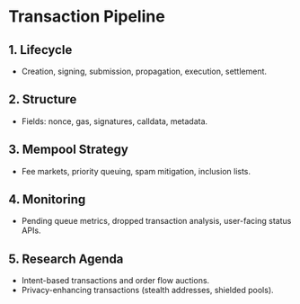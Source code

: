 # Transaction Pipeline

## 1. Lifecycle
- Creation, signing, submission, propagation, execution, settlement.

## 2. Structure
- Fields: nonce, gas, signatures, calldata, metadata.

## 3. Mempool Strategy
- Fee markets, priority queuing, spam mitigation, inclusion lists.

## 4. Monitoring
- Pending queue metrics, dropped transaction analysis, user-facing status APIs.

## 5. Research Agenda
- Intent-based transactions and order flow auctions.
- Privacy-enhancing transactions (stealth addresses, shielded pools).
